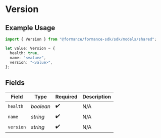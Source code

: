 # Version

## Example Usage

```typescript
import { Version } from "@formance/formance-sdk/sdk/models/shared";

let value: Version = {
  health: true,
  name: "<value>",
  version: "<value>",
};
```

## Fields

| Field              | Type               | Required           | Description        |
| ------------------ | ------------------ | ------------------ | ------------------ |
| `health`           | *boolean*          | :heavy_check_mark: | N/A                |
| `name`             | *string*           | :heavy_check_mark: | N/A                |
| `version`          | *string*           | :heavy_check_mark: | N/A                |